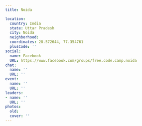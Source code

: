 ```yaml
---
title: Noida

location:
  country: India
  state: Uttar Pradesh
  city: Noida
  neighborhood: 
  coordinates: 28.572644, 77.354761
  plusCode: ''
social:
  name: Facebook
  URL: https://www.facebook.com/groups/free.code.camp.noida
chat:
  name: ''
  URL: ''
event:
  name: ''
  URL: ''
leaders:
- name: ''
  URL: ''
photos:
  old: 
  cover: ''
---
```

